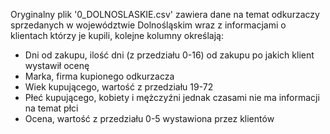 Oryginalny plik '0_DOLNOSLASKIE.csv' zawiera dane na temat odkurzaczy sprzedanych w województwie Dolnośląskim wraz z informacjami o klientach którzy je kupili, kolejne kolumny określają:

-   Dni od zakupu, ilość dni (z przedziału 0-16) od zakupu po jakich klient wystawił ocenę
-   Marka, firma kupionego odkurzacza
-   Wiek kupującego, wartość z przedziału 19-72
-   Płeć kupującego, kobiety i mężczyźni jednak czasami nie ma informacji na temat płci
-   Ocena, wartość z przedziału 0-5 wystawiona przez klientów
